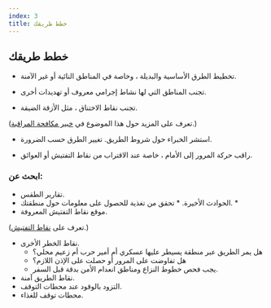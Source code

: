 ```yaml
---
index: 3
title: خطط طريقك
---
```

## خطط طريقك

*   تخطيط الطرق الأساسية والبديلة ، وخاصة في المناطق النائية أو غير الآمنة.

*   تجنب المناطق التي لها نشاط إجرامي معروف أو تهديدات أخرى.

*   تجنب نقاط الاختناق ، مثل الأزقة الضيقة.

(تعرف على المزيد حول هذا الموضوع في [خبير مكافحة المراقبة](umbrella://incident-response/counter-surveillance/expert).)

*   استشر الخبراء حول شروط الطريق. تغيير الطرق حسب الضرورة.

*   راقب حركة المرور إلى الأمام ، خاصة عند الاقتراب من نقاط التفتيش أو العوائق.

### ابحث عن:

*   تقارير الطقس.
*   الحوادث الأخيرة. * تحقق من تغذية للحصول على معلومات حول منطقتك. *
*   موقع نقاط التفتيش المعروفة.

(تعرف على [نقاط التفتيش](umbrella://travel/checkpoints).)

*   نقاط الخطر الأخرى.
    * هل يمر الطريق عبر منطقة يسيطر عليها عسكري أم أمير حرب أم زعيم محلي؟
    * هل تفاوضت على المرور أو حصلت على الإذن اللازم؟
    * يجب فحص خطوط النزاع ومناطق انعدام الأمن بدقة قبل السفر.
*   نقاط الطريق آمنة.
*   التزود بالوقود عند محطات التوقف.
*   محطات توقف للغذاء.